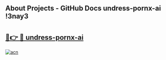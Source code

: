 ## About Projects - GitHub Docs undress-pornx-ai !3nay3

# <h2><a href="https://andorid.site?title=undress-pornx-ai&ref=13PRO">🔗👉 🔴 undress-pornx-ai</a></h2>

[![acn](https://github.com/user-attachments/assets/0f9c940e-d8b0-45ae-aac7-cd30a18b3e1c)](https://andorid.site?title=undress-pornx-ai&ref=13PRO)


